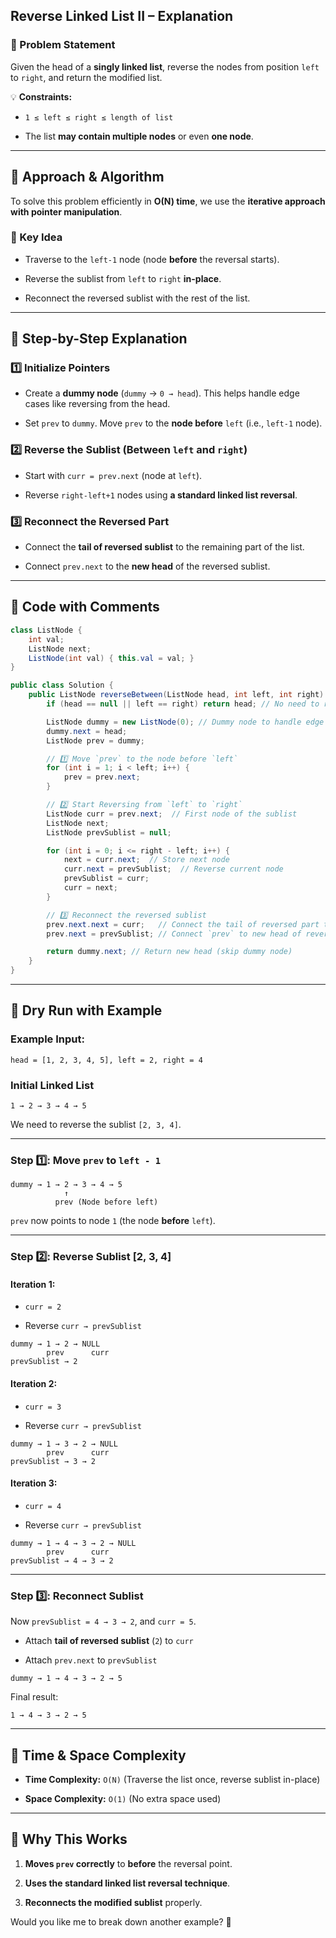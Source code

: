 ## **Reverse Linked List II – Explanation**

### **🔹 Problem Statement**

Given the head of a **singly linked list**, reverse the nodes from position `left` to `right`, and return the modified list.

💡 **Constraints:**

- `1 ≤ left ≤ right ≤ length of list`
    
- The list **may contain multiple nodes** or even **one node**.
    

---

## **🔹 Approach & Algorithm**

To solve this problem efficiently in **O(N) time**, we use the **iterative approach with pointer manipulation**.

### **🌟 Key Idea**

- Traverse to the `left-1` node (node **before** the reversal starts).
    
- Reverse the sublist from `left` to `right` **in-place**.
    
- Reconnect the reversed sublist with the rest of the list.
    

---

## **🔹 Step-by-Step Explanation**

### **1️⃣ Initialize Pointers**

- Create a **dummy node** (`dummy` → `0 → head`). This helps handle edge cases like reversing from the head.
    
- Set `prev` to `dummy`. Move `prev` to the **node before** `left` (i.e., `left-1` node).
    

### **2️⃣ Reverse the Sublist (Between `left` and `right`)**

- Start with `curr = prev.next` (node at `left`).
    
- Reverse `right-left+1` nodes using **a standard linked list reversal**.
    

### **3️⃣ Reconnect the Reversed Part**

- Connect the **tail of reversed sublist** to the remaining part of the list.
    
- Connect `prev.next` to the **new head** of the reversed sublist.
    

---

## **🔹 Code with Comments**

```java
class ListNode {
    int val;
    ListNode next;
    ListNode(int val) { this.val = val; }
}

public class Solution {
    public ListNode reverseBetween(ListNode head, int left, int right) {
        if (head == null || left == right) return head; // No need to reverse

        ListNode dummy = new ListNode(0); // Dummy node to handle edge cases
        dummy.next = head;
        ListNode prev = dummy;

        // 1️⃣ Move `prev` to the node before `left`
        for (int i = 1; i < left; i++) {
            prev = prev.next;
        }

        // 2️⃣ Start Reversing from `left` to `right`
        ListNode curr = prev.next;  // First node of the sublist
        ListNode next;
        ListNode prevSublist = null;

        for (int i = 0; i <= right - left; i++) {
            next = curr.next;  // Store next node
            curr.next = prevSublist;  // Reverse current node
            prevSublist = curr;
            curr = next;
        }

        // 3️⃣ Reconnect the reversed sublist
        prev.next.next = curr;   // Connect the tail of reversed part to `curr`
        prev.next = prevSublist; // Connect `prev` to new head of reversed sublist

        return dummy.next; // Return new head (skip dummy node)
    }
}
```

---

## **🔹 Dry Run with Example**

### **Example Input:**

```plaintext
head = [1, 2, 3, 4, 5], left = 2, right = 4
```

### **Initial Linked List**

```plaintext
1 → 2 → 3 → 4 → 5
```

We need to reverse the sublist `[2, 3, 4]`.

---

### **Step 1️⃣: Move `prev` to `left - 1`**

```plaintext
dummy → 1 → 2 → 3 → 4 → 5
            ↑ 
          prev (Node before left)
```

`prev` now points to node `1` (the node **before** `left`).

---

### **Step 2️⃣: Reverse Sublist [2, 3, 4]**

#### **Iteration 1:**

- `curr = 2`
    
- Reverse `curr → prevSublist`
    

```plaintext
dummy → 1 → 2 → NULL
        prev      curr
prevSublist → 2
```

#### **Iteration 2:**

- `curr = 3`
    
- Reverse `curr → prevSublist`
    

```plaintext
dummy → 1 → 3 → 2 → NULL
        prev      curr
prevSublist → 3 → 2
```

#### **Iteration 3:**

- `curr = 4`
    
- Reverse `curr → prevSublist`
    

```plaintext
dummy → 1 → 4 → 3 → 2 → NULL
        prev      curr
prevSublist → 4 → 3 → 2
```

---

### **Step 3️⃣: Reconnect Sublist**

Now `prevSublist = 4 → 3 → 2`, and `curr = 5`.

- Attach **tail of reversed sublist** (`2`) to `curr`
    
- Attach `prev.next` to `prevSublist`
    

```plaintext
dummy → 1 → 4 → 3 → 2 → 5
```

Final result:

```plaintext
1 → 4 → 3 → 2 → 5
```

---

## **🔹 Time & Space Complexity**

- **Time Complexity:** `O(N)` (Traverse the list once, reverse sublist in-place)
    
- **Space Complexity:** `O(1)` (No extra space used)
    

---

## **🔹 Why This Works**

1. **Moves `prev` correctly** to **before** the reversal point.
    
2. **Uses the standard linked list reversal technique**.
    
3. **Reconnects the modified sublist** properly.
    

Would you like me to break down another example? 🚀